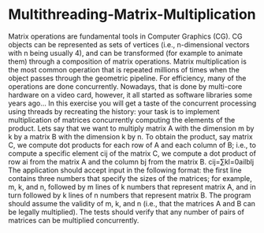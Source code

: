 # Multithreading-Matrix-Multiplication
Matrix operations are fundamental tools in Computer Graphics (CG). CG objects can be represented as sets of vertices (i.e., n-dimensional vectors with n being usually 4), and can be transformed (for example to animate them) through a composition of matrix operations. Matrix multiplication is the most common operation that is repeated millions of times when the object passes through the geometric pipeline. For efficiency, many of the operations are done concurrently. Nowadays, that is done by multi-core hardware on a video card, however, it all started as software libraries some years ago...  In this exercise you will get a taste of the concurrent processing using threads by recreating the history: your task is to implement multiplication of matrices concurrently computing the elements of the product.  Lets say that we want to multiply matrix A with the dimension m by k by a matrix B with the dimension k by n. To obtain the product, say matrix C, we compute dot products for each row of A and each column of B; i.e., to compute a specific element cij of the matrix C, we compute a dot product of row ai from the matrix A and the column bj from the matrix B.  cij=∑kl=0ailblj  The application should accept input in the following format:  the first line contains three numbers that specify the sizes of the matrices; for example, m, k, and n, followed by m lines of k numbers that represent matrix A, and in turn followed by k lines of n numbers that represent matrix B. The program should assume the validity of m, k, and n (i.e., that the matrices A and B can be legally multiplied).  The tests should verify that any number of pairs of matrices can be multiplied concurrently.
